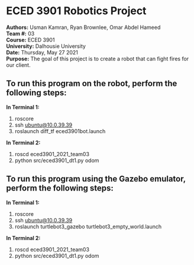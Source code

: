 # ECED 3901 Robotics Project 
**Authors:** Usman Kamran, Ryan Brownlee, Omar Abdel Hameed  
**Team #:** 03  
**Course:** ECED 3901  
**University:** Dalhousie University  
**Date:** Thursday, May 27 2021  
**Purpose:** The goal of this project is to create a robot that can fight fires for our client.   

## To run this program on the robot, perform the following steps:

**In Terminal 1:**
1. roscore
2. ssh ubuntu@10.0.39.39
3. roslaunch diff_tf eced3901bot.launch

**In Terminal 2:**
1. roscd eced3901_2021_team03
2. python src/eced3901_dt1.py odom

## To run this program using the Gazebo emulator, perform the following steps:
**In Terminal 1:**
1. roscore
2. ssh ubuntu@10.0.39.39
3. roslaunch turtlebot3_gazebo turtlebot3_empty_world.launch

**In Terminal 2:**
1. roscd eced3901_2021_team03
2. python src/eced3901_dt1.py odom